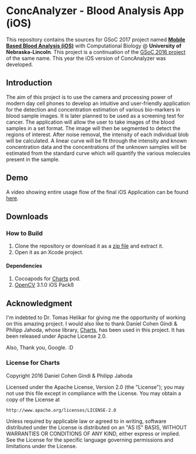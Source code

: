 # ConcAnalyzer - Blood Analysis App (iOS)

This repository contains the sources for GSoC 2017 project named [**Mobile Based Blood Analysis (iOS)**](https://summerofcode.withgoogle.com/projects/#4860676891738112) with Computational Biology @ **University of Nebraska-Lincoln**. This project is a continuation of the [GSoC 2016 project](https://github.com/abdulfatir/blood-analysis-app) of the same name. This year the iOS version of ConcAnalyzer was developed.

## Introduction

The aim of this project is to use the camera and processing power of modern day cell phones to develop an intuitive and user-friendly application for the detection and concentration estimation of various bio-markers in blood sample images. It is later planned to be used as a screening test for cancer. The application will allow the user to take images of the blood samples in a set format. The image will then be segmented to detect the regions of interest. After noise removal, the intensity of each individual blob will be calculated. A linear curve will be fit through the intensity and known concentration data and the concentrations of the unknown samples will be estimated from the standard curve which will quantify the various molecules present in the sample.

## Demo

A video showing entire usage flow of the final iOS Application can be found [here](https://www.youtube.com/watch?v=MH3_-PCBkHk).

## Downloads

### How to Build

1. Clone the repository or download it as a [zip file](https://github.com/abdulfatir/blood-analysis-app-ios/archive/master.zip) and extract it.
2. Open it as an Xcode project.

#### Dependencies

1. Cocoapods for [Charts](https://github.com/danielgindi/Charts) pod.
2. [OpenCV](http://opencv.org/releases.html) 3.1.0 iOS Packß


## Acknowledgment

I'm indebted to Dr. Tomas Helikar for giving me the opportunity of working on this amazing project. I would also like to thank Daniel Cohen Gindi & Philipp Jahoda, whose library, [Charts](https://github.com/danielgindi/Charts), has been used in this project. It has been released under Apache License 2.0.

Also, Thank you, Google. :D

### License for Charts

Copyright 2016 Daniel Cohen Gindi & Philipp Jahoda

Licensed under the Apache License, Version 2.0 (the "License"); you may not use this file except in compliance with the License. You may obtain a copy of the License at

```
http://www.apache.org/licenses/LICENSE-2.0
```

Unless required by applicable law or agreed to in writing, software distributed under the License is distributed on an "AS IS" BASIS, WITHOUT WARRANTIES OR CONDITIONS OF ANY KIND, either express or implied. See the License for the specific language governing permissions and limitations under the License.

